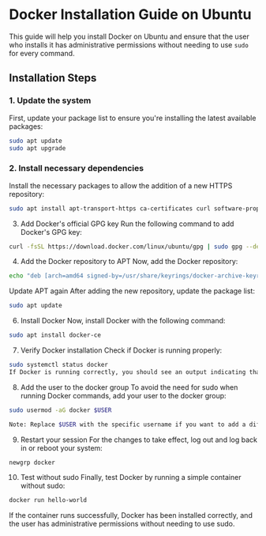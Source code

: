 
# Docker Installation Guide on Ubuntu

This guide will help you install Docker on Ubuntu and ensure that the user who installs it has administrative permissions without needing to use `sudo` for every command.

## Installation Steps

### 1. Update the system
First, update your package list to ensure you're installing the latest available packages:
```bash
sudo apt update
sudo apt upgrade
```
### 2. Install necessary dependencies
Install the necessary packages to allow the addition of a new HTTPS repository:

```bash
sudo apt install apt-transport-https ca-certificates curl software-properties-common
```
3. Add Docker's official GPG key
Run the following command to add Docker's GPG key:
```bash
curl -fsSL https://download.docker.com/linux/ubuntu/gpg | sudo gpg --dearmor -o /usr/share/keyrings/docker-archive-keyring.gpg
```
4. Add the Docker repository to APT
Now, add the Docker repository:

```bash Copy code
echo "deb [arch=amd64 signed-by=/usr/share/keyrings/docker-archive-keyring.gpg] https://download.docker.com/linux/ubuntu $(lsb_release -cs) stable" | sudo tee /etc/apt/sources.list.d/docker.list > /dev/null5.
```
Update APT again
After adding the new repository, update the package list:

```bash Copy code
sudo apt update
```
6. Install Docker
Now, install Docker with the following command:

```bash Copy code
sudo apt install docker-ce
```
7. Verify Docker installation
Check if Docker is running properly:

```bash Copy code
sudo systemctl status docker
If Docker is running correctly, you should see an output indicating that the service is active.
```
8. Add the user to the docker group
To avoid the need for sudo when running Docker commands, add your user to the docker group:

```bash Copy code
sudo usermod -aG docker $USER

Note: Replace $USER with the specific username if you want to add a different user.
```
9. Restart your session
For the changes to take effect, log out and log back in or reboot your system:

```bash Copy code
newgrp docker
```
10. Test without sudo
Finally, test Docker by running a simple container without sudo:

``` bash Copy code
docker run hello-world
```
If the container runs successfully, Docker has been installed correctly, and the user has administrative permissions without needing to use sudo.
